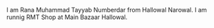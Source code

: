 I am Rana Muhammad Tayyab Numberdar from Hallowal Narowal.
I am runnig RMT Shop at Main Bazaar Hallowal.
